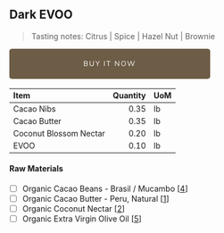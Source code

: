## Dark EVOO
> Tasting notes: Citrus | Spice | Hazel Nut | Brownie

[![Buy Now](/assets/images/buy-now.png "Buy Now")](https://shop.osocra.com/products/21121510)

| Item | Quantity | UoM  |
| :---     | ---:    | :--- |
| Cacao Nibs  | 0.35    | lb    |
| Cacao Butter   | 0.35    | lb    |
| Coconut Blossom Nectar    | 0.20      | lb      |
| EVOO    | 0.10      | lb      |

#### Raw Materials
- [ ] Organic Cacao Beans -  Brasil / Mucambo [[4](/vendors)]
- [ ] Organic Cacao Butter - Peru, Natural [[1](/vendors)]
- [ ] Organic Coconut Nectar [[2](/vendors)]
- [ ] Organic Extra Virgin Olive Oil [[5](/vendors)]
